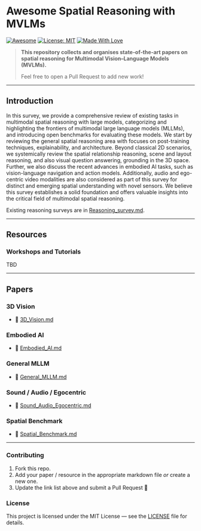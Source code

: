 # Awesome Spatial Reasoning with MVLMs

[![Awesome](https://cdn.rawgit.com/sindresorhus/awesome/d7305f38d29fed78fa85652e3a63e154dd8e8829/media/badge.svg)](https://github.com/hee9joon/Awesome-Diffusion-Models)
[![License: MIT](https://img.shields.io/badge/License-MIT-green.svg)](https://opensource.org/licenses/MIT)
[![Made With Love](https://img.shields.io/badge/Made%20With-Love-red.svg)](https://github.com/chetanraj/awesome-github-badges)

> **This repository collects and organises state‑of‑the‑art papers on spatial reasoning for Multimodal Vision–Language Models (MVLMs).**
>
> Feel free to open a Pull Request to add new work!

---

## Introduction

In this survey, we provide a comprehensive review of existing tasks in multimodal spatial reasoning with large models, categorizing and highlighting the frontiers of multimodal large language models (MLLMs), and introducing open benchmarks for evaluating these models. We start by reviewing the general spatial reasoning area with focuses on post-training techniques, explainability, and architecture. Beyond classical 2D scenarios, we systemically review the spatial relationship reasoning, scene and layout reasoning, and also visual question answering, grounding in the 3D space.
Further, we also discuss the recent advances in embodied AI tasks, such as vision-language navigation and action models. Additionally, audio and ego-centric video modalities are also considered as part of this survey for distinct and emerging spatial understanding with novel sensors. We believe this survey establishes a solid foundation and offers valuable insights into the critical field of multimodal spatial reasoning. 

Existing reasoning surveys are in [Reasoning_survey.md](./Reasoning_survey.md).

---

## Resources

### Workshops and Tutorials

TBD

---

## Papers

### 3D Vision

- 🔗 [3D_Vision.md](./3D_Vision.md)

### Embodied AI

- 🔗 [Embodied_AI.md](./Embodied_AI.md)

### General MLLM

- 🔗 [General_MLLM.md](./General_MLLM.md)

### Sound / Audio / Egocentric

- 🔗 [Sound_Audio_Egocentric.md](./Sound_Audio_Egocentric.md)

### Spatial Benchmark

- 🔗 [Spatial_Benchmark.md](./Spatial_Benchmark.md)

---

### Contributing

1. Fork this repo.
2. Add your paper / resource in the appropriate markdown file *or* create a new one.
3. Update the link list above and submit a Pull Request 🎉

### License

This project is licensed under the MIT License — see the [LICENSE](LICENSE) file for details.

